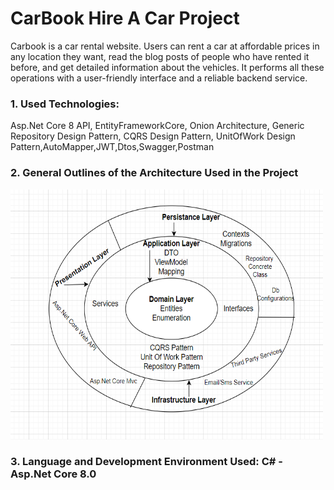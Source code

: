 <h1>CarBook Hire A Car Project</h1>
Carbook is a car rental website. Users can rent a car at affordable prices in any location they want, read the blog posts of people who have rented it before, and get detailed information about the vehicles. It performs all these operations with a user-friendly interface and a reliable backend service.

<h3>1. Used Technologies:</h3>
Asp.Net Core 8 API, EntityFrameworkCore, Onion Architecture,
Generic Repository Design Pattern, CQRS Design Pattern, UnitOfWork Design Pattern,AutoMapper,JWT,Dtos,Swagger,Postman
<h3>2. General Outlines of the Architecture Used in the Project</h3>
<img src="Presentation/HireACar.API/wwwroot/ProjectArch/HireACarArch.PNG" height="400px" width="500px">
<h3>3. Language and Development Environment Used: C# - Asp.Net Core 8.0</h3>
